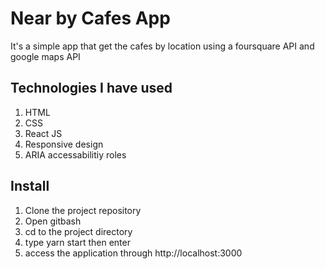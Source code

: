 # Near by Cafes App
  It's a simple app that get the cafes by location using a foursquare API and google maps API

## Technologies I have used 
  1. HTML
  2. CSS
  3. React JS
  3. Responsive design
  4. ARIA accessabilitiy roles

## Install
  1. Clone the project repository 
  2. Open gitbash
  3. cd to the project directory
  4. type yarn start then enter
  5. access the application through http://localhost:3000
